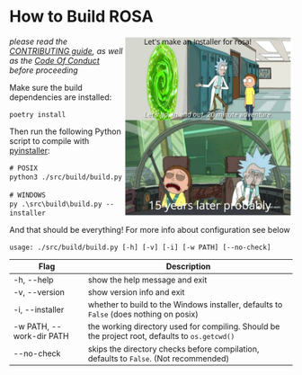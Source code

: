 # How to Build ROSA

[<img src="../docs/ico/rick_meme.jpg" width="300" align="right"/>](../docs/ico/rick_meme.jpg)

*please read the [CONTRIBUTING guide](./CONTRIBUTING.md), as well as the [Code Of Conduct](./CODE_OF_CONDUCT.md) before proceeding*

Make sure the build dependencies are installed:

```shell
poetry install
```

Then run the following Python script to compile with [pyinstaller](https://pyinstaller.org/en/stable/):

```shell
# POSIX
python3 ./src/build/build.py

# WINDOWS
py .\src\build\build.py --installer
```

And that should be everything! For more info about configuration see below

```shell
usage: ./src/build/build.py [-h] [-v] [-i] [-w PATH] [--no-check]
```

| Flag | Description |
| - | - |
| -h, --help | show the help message and exit |
| -v, --version | show version info and exit |
| -i, --installer | whether to build to the Windows installer, defaults to `False` (does nothing on posix) |
| -w PATH, --work-dir PATH | the working directory used for compiling. Should be the project root, defaults to `os.getcwd()` |
|  --no-check | skips the directory checks before compilation, defaults to `False`. (Not recommended) |
